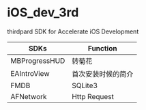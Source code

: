 # iOS_dev_3rd
thirdpard SDK for Accelerate iOS Development


SDKs | Function
---|---
MBProgressHUD| 转菊花
EAIntroView | 首次安装时候的简介
FMDB | SQLite3
AFNetwork | Http Request